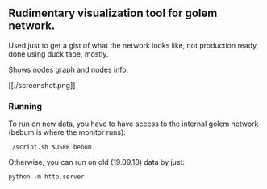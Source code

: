 ## Rudimentary visualization tool for golem network.

Used just to get a gist of what the network looks like, not production ready, done using duck tape, mostly.

Shows nodes graph and nodes info:

[[./screenshot.png]]

### Running

To run on new data, you have to have access to the internal golem network (bebum is where the monitor runs):
```
./script.sh $USER bebum
```

Otherwise, you can run on old (19.09.18) data by just:

```
python -m http.server
```